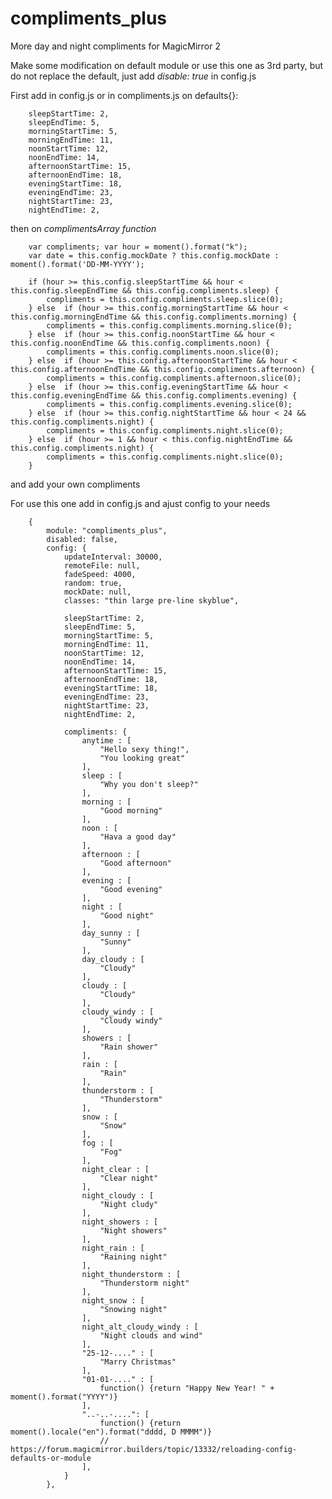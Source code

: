 # compliments_plus
More day and night compliments for MagicMirror 2

Make some modification on default module or use this one as 3rd party, but do not replace the default, just add <i>disable: true</i> in config.js

First add in config.js or in compliments.js on defaults{}:

		sleepStartTime: 2,
		sleepEndTime: 5,
		morningStartTime: 5,
		morningEndTime: 11,
		noonStartTime: 12,
		noonEndTime: 14,
		afternoonStartTime: 15,
		afternoonEndTime: 18,
		eveningStartTime: 18,
		eveningEndTime: 23,
		nightStartTime: 23,
		nightEndTime: 2,

then on <i>complimentsArray function</i>

		var compliments; var hour = moment().format("k");
		var date = this.config.mockDate ? this.config.mockDate : moment().format('DD-MM-YYYY');

		if (hour >= this.config.sleepStartTime && hour < this.config.sleepEndTime && this.config.compliments.sleep) {
			compliments = this.config.compliments.sleep.slice(0);
		} else	if (hour >= this.config.morningStartTime && hour < this.config.morningEndTime && this.config.compliments.morning) {
			compliments = this.config.compliments.morning.slice(0);
		} else	if (hour >= this.config.noonStartTime && hour < this.config.noonEndTime && this.config.compliments.noon) {
			compliments = this.config.compliments.noon.slice(0);
		} else	if (hour >= this.config.afternoonStartTime && hour < this.config.afternoonEndTime && this.config.compliments.afternoon) {
			compliments = this.config.compliments.afternoon.slice(0);
		} else	if (hour >= this.config.eveningStartTime && hour < this.config.eveningEndTime && this.config.compliments.evening) {
			compliments = this.config.compliments.evening.slice(0);
		} else	if (hour >= this.config.nightStartTime && hour < 24 && this.config.compliments.night) {
			compliments = this.config.compliments.night.slice(0);
		} else	if (hour >= 1 && hour < this.config.nightEndTime && this.config.compliments.night) {
			compliments = this.config.compliments.night.slice(0);
		}

and add your own compliments

For use this one add in config.js and ajust config to your needs

		{
			module: "compliments_plus",
			disabled: false,
			config: {
				updateInterval: 30000,
				remoteFile: null,
				fadeSpeed: 4000,
				random: true,
				mockDate: null,
				classes: "thin large pre-line skyblue",

				sleepStartTime: 2,
				sleepEndTime: 5,
				morningStartTime: 5,
				morningEndTime: 11,
				noonStartTime: 12,
				noonEndTime: 14,
				afternoonStartTime: 15,
				afternoonEndTime: 18,
				eveningStartTime: 18,
				eveningEndTime: 23,
				nightStartTime: 23,
				nightEndTime: 2,

				compliments: {
					anytime : [
						"Hello sexy thing!",
						"You looking great"
					],
					sleep : [
						"Why you don't sleep?"
					],
					morning : [
						"Good morning"
					],
					noon : [
						"Hava a good day"
					],
					afternoon : [
						"Good afternoon"
					],
					evening : [
						"Good evening"
					],
					night : [
						"Good night"
					],
					day_sunny : [
						"Sunny"
					],
					day_cloudy : [
						"Cloudy"
					],
					cloudy : [
						"Cloudy"
					],
					cloudy_windy : [
						"Cloudy windy"
					],
					showers : [
						"Rain shower"
					],
					rain : [
						"Rain"
					],
					thunderstorm : [
						"Thunderstorm"
					],
					snow : [
						"Snow"
					],
					fog : [
						"Fog"
					],
					night_clear : [
						"Clear night"
					],
					night_cloudy : [
						"Night cludy"
					],
					night_showers : [
						"Night showers"
					],
					night_rain : [
						"Raining night"
					],
					night_thunderstorm : [
						"Thunderstorm night"
					],
					night_snow : [
						"Snowing night"
					],
					night_alt_cloudy_windy : [
						"Night clouds and wind"
					], 
					"25-12-...." : [
						"Marry Christmas"
					],
					"01-01-...." : [
						function() {return "Happy New Year! " + moment().format("YYYY")}
					],
					"..-..-....": [
						function() {return moment().locale("en").format("dddd, D MMMM")}
						// https://forum.magicmirror.builders/topic/13332/reloading-config-defaults-or-module
					],
				}
			},
